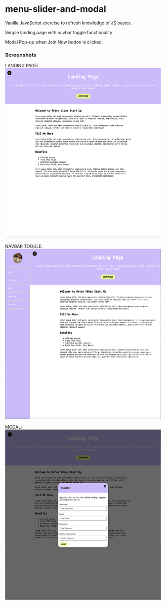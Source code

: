 # menu-slider-and-modal

Vanilla JavaScript exercise to refresh knowledge of JS basics.

Simple landing page with navbar toggle functionality.

Modal Pop-up when Join Now button is clicked.

### Screenshots

LANDING PAGE: </br>
<a href="#" rel="nofollow"><img height="550" src="https://github.com/NicoleGeorge/menu-slider-and-modal/blob/main/assets/Screen%20Shot%202021-02-13%20at%204.45.12%20pm.png" style="max-width:100%;" target="_blank"></a>

NAVBAR TOGGLE: </br>
<a href="#" rel="nofollow"><img height="550" src="https://github.com/NicoleGeorge/menu-slider-and-modal/blob/main/assets/Screen%20Shot%202021-02-13%20at%204.45.30%20pm.png" style="max-width:100%;" target="_blank"></a>

MODAL: </br>
<a href="#" rel="nofollow"><img height="550" src="https://github.com/NicoleGeorge/menu-slider-and-modal/blob/main/assets/Screen%20Shot%202021-02-13%20at%204.46.45%20pm.png" style="max-width:100%;" target="_blank"></a>

